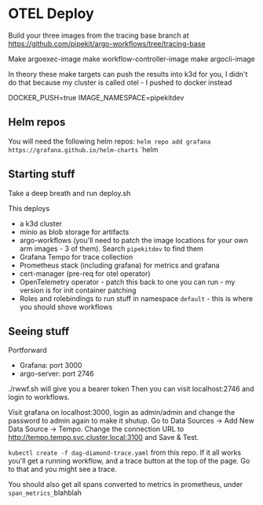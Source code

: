 # OTEL Deploy

Build your three images from the tracing base branch at https://github.com/pipekit/argo-workflows/tree/tracing-base

Make argoexec-image
make workflow-controller-image
make argocli-image

In theory these make targets can push the results into k3d for you, I didn't do that because my cluster is called otel - I pushed to docker instead

DOCKER_PUSH=true
IMAGE_NAMESPACE=pipekitdev

## Helm repos

You will need the following helm repos:
`helm repo add grafana https://grafana.github.io/helm-charts`
`helm

## Starting stuff

Take a deep breath and run deploy.sh

This deploys
* a k3d cluster
* minio as blob storage for artifacts
* argo-workflows (you'll need to patch the image locations for your own arm images - 3 of them). Search `pipekitdev` to find them
* Grafana Tempo for trace collection
* Prometheus stack (including grafana) for metrics and grafana
* cert-manager (pre-req for otel operator)
* OpenTelemetry operator - patch this back to one you can run - my version is for init container patching
* Roles and rolebindings to run stuff in namespace `default` - this is where you should shove workflows

## Seeing stuff

Portforward
* Grafana: port 3000
* argo-server: port 2746

./rwwf.sh will give you a bearer token
Then you can visit localhost:2746 and login to workflows.

Visit grafana on localhost:3000, login as admin/admin and change the password to admin again to make it shutup.
Go to Data Sources -> Add New Data Source -> Tempo. Change the connection URL to http://tempo.tempo.svc.cluster.local:3100 and Save & Test.

`kubectl create -f dag-diamond-trace.yaml` from this repo. If it all works you'll get a running workflow, and a trace button at the top of the page. Go to that and you might see a trace.

You should also get all spans converted to metrics in prometheus, under `span_metrics_`blahblah
